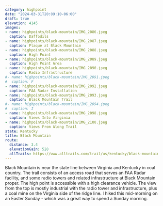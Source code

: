 ```yaml
---
category: highpoint
date: "2024-03-31T20:09:10-06:00"
draft: true
elevation: 4145
images:
- name: highpoints/black-mountain/IMG_2086.jpeg
  caption: Daffodils
- name: highpoints/black-mountain/IMG_2087.jpeg
  caption: Plaque at Black Mountain
- name: highpoints/black-mountain/IMG_2088.jpeg
  caption: High Point
- name: highpoints/black-mountain/IMG_2089.jpeg
  caption: High Point Area
- name: highpoints/black-mountain/IMG_2090.jpeg
  caption: Radio Infrastructure
#- name: highpoints/black-mountain/IMG_2091.jpeg
#  caption: F
- name: highpoints/black-mountain/IMG_2092.jpeg
  caption: FAA Radar Installation
- name: highpoints/black-mountain/IMG_2093.jpeg
  caption: Black Mountain Trail
#- name: highpoints/black-mountain/IMG_2094.jpeg
#  caption: I
- name: highpoints/black-mountain/IMG_2098.jpeg
  caption: Views Into Virginia
- name: highpoints/black-mountain/IMG_2100.jpeg
  caption: Views From Along Trail
state: Kentucky
title: Black Mountain
route:
  distance: 3.4
  elevationGain: 528
  allTrails: https://www.alltrails.com/trail/us/kentucky/black-mountain-kentucky-highpoint
---
```

Black Mountain is near the state line between Virginia and Kentucky in coal country.  The trail consists of an access road that serves an FAA Radar facility, and some radio towers and related infrastructure at Black Mountain proper.  The high point is accessible with a high clearance vehicle.  The view from the top is mostly industrial with the radio tower and infrastructure, plus a coal mine on the Virginia side of the ridge line.  I hiked this mid-morning on an Easter Sunday - which was a great way to spend a Sunday morning.  

